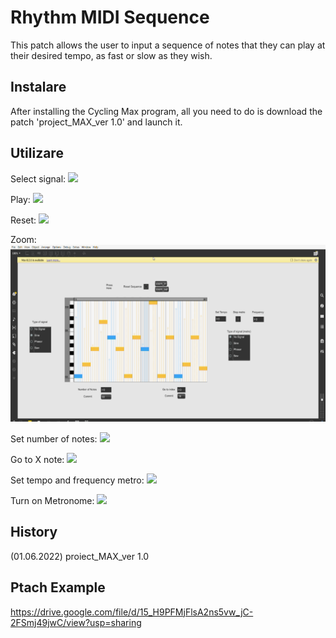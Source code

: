 # Rhythm MIDI Sequence
This patch allows the user to input a sequence of notes that they can play at their desired tempo, as fast or slow as they wish.

## Instalare
After installing the Cycling Max program, all you need to do is download the patch 'project_MAX_ver 1.0' and launch it.

## Utilizare
Select signal:
![](Select_signal.gif)

Play:
![](Play.gif)

Reset:
![](Reset.gif)

Zoom:
![](Zoom.gif)

Set number of notes:
![](Number_of_Notes.gif)

Go to X note:
![](Go_to.gif)

Set tempo and frequency metro:
![](Set_Metro.gif)

Turn on Metronome:
![](Play_Metro.gif)

## History

(01.06.2022) proiect_MAX_ver 1.0

## Ptach Example

https://drive.google.com/file/d/15_H9PFMjFlsA2ns5vw_jC-2FSmj49jwC/view?usp=sharing

